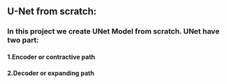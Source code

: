 <h2>U-Net from scratch:</h2>
<h3>In this project we create UNet Model from scratch. UNet have two part:</h3>
<h4>1.Encoder or contractive path</h4>
<h4>2.Decoder or expanding path</h4>
